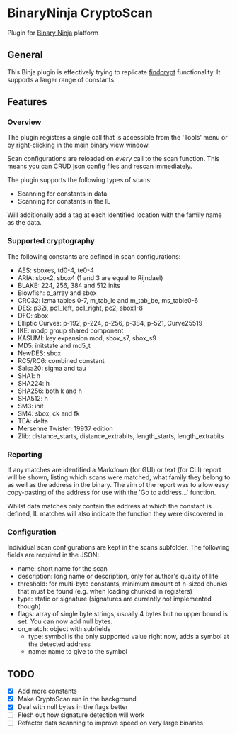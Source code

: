 BinaryNinja CryptoScan
======================
Plugin for [Binary Ninja](https://binary.ninja/) platform

## General
This Binja plugin is effectively trying to replicate [findcrypt](https://github.com/you0708/ida/tree/master/idapython_tools/findcrypt) functionality. It supports a larger range of constants.

## Features
### Overview
The plugin registers a single call that is accessible from the 'Tools' menu or by right-clicking in the main binary view window. 

Scan configurations are reloaded on _every_ call to the scan function. This means you can CRUD json config files and rescan immediately. 

The plugin supports the following types of scans:

 - Scanning for constants in data 
 - Scanning for constants in the IL 

 Will additionally add a tag at each identified location with the family name as the data.

### Supported cryptography

The following constants are defined in scan configurations:

 - AES: sboxes, td0-4, te0-4
 - ARIA: sbox2, sbox4 (1 and 3 are equal to Rijndael)
 - BLAKE: 224, 256, 384 and 512 inits 
 - Blowfish: p_array and sbox
 - CRC32: lzma tables 0-7, m_tab_le and m_tab_be, ms_table0-6
 - DES: p32i, pc1_left, pc1_right, pc2, sbox1-8
 - DFC: sbox
 - Elliptic Curves: p-192, p-224, p-256, p-384, p-521, Curve25519
 - IKE: modp group shared component
 - KASUMI: key expansion mod, sbox_s7, sbox_s9
 - MD5: initstate and md5_t
 - NewDES: sbox
 - RC5/RC6: combined constant
 - Salsa20: sigma and tau
 - SHA1: h
 - SHA224: h
 - SHA256: both k and h 
 - SHA512: h
 - SM3: init
 - SM4: sbox, ck and fk
 - TEA: delta
 - Mersenne Twister: 19937 edition
 - Zlib: distance_starts, distance_extrabits, length_starts, length_extrabits

### Reporting
If any matches are identified a Markdown (for GUI) or text (for CLI) report will be shown, listing which scans were matched, what family they belong to as well as the address in the binary.
The aim of the report was to allow easy copy-pasting of the address for use with the 'Go to address...' function. 

Whilst data matches only contain the address at which the constant is defined, IL matches will also indicate the function they were discovered in.

### Configuration
Individual scan configurations are kept in the scans subfolder. The following fields are required in the JSON:

 - name: short name for the scan
 - description: long name or description, only for author's quality of life 
 - threshold: for multi-byte constants, minimum amount of n-sized chunks that must be found (e.g. when loading chunked in registers) 
 - type: static or signature (signatures are currently not implemented though)
 - flags: array of single byte strings, usually 4 bytes but no upper bound is set. You can now add null bytes. 
 - on_match: object with subfields
   - type: symbol is the only supported value right now, adds a symbol at the detected address
   - name: name to give to the symbol

## TODO
- [x] Add more constants 
- [x] Make CryptoScan run in the background
- [x] Deal with null bytes in the flags better
- [ ] Flesh out how signature detection will work
- [ ] Refactor data scanning to improve speed on very large binaries 
